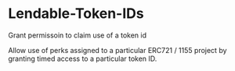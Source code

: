 # Lendable-Token-IDs
Grant permissoin to claim use of a token id

Allow use of perks assigned to a particular ERC721 / 1155 project by granting timed access to a particular token ID. 
